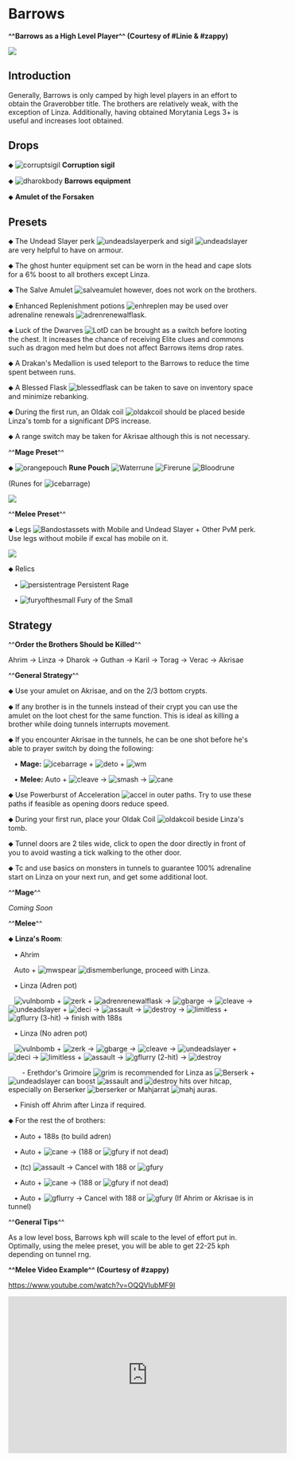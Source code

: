 # Barrows
**^^Barrows as a High Level Player^^ (Courtesy of #Linie & #zappy)**


<img class="media" src="https://i.imgur.com/spTpeWe.png">



## Introduction


Generally, Barrows is only camped by high level players in an effort to obtain the Graverobber title. The brothers are relatively weak, with the exception of Linza. Additionally, having obtained Morytania Legs 3+ is useful and increases loot obtained.


## Drops


⬥ <img title="corruptsigil" class="d-emoji" alt="corruptsigil" src="https://cdn.discordapp.com/emojis/643507237985452032.png?v=1"> ‎ ‎**Corruption sigil**

⬥ <img title="dharokbody" class="d-emoji" alt="dharokbody" src="https://cdn.discordapp.com/emojis/643507658267164672.png?v=1"> ‎ ‎**Barrows equipment**

⬥ **Amulet of the Forsaken**


## Presets


⬥ The Undead Slayer perk <img title="undeadslayerperk" class="d-emoji" alt="undeadslayerperk" src="https://cdn.discordapp.com/emojis/689502804720615441.png?v=1"> and sigil <img title="undeadslayer" class="d-emoji" alt="undeadslayer" src="https://cdn.discordapp.com/emojis/641339922019516416.png?v=1"> are very helpful to have on armour.



⬥ The ghost hunter equipment set can be worn in the head and cape slots for a 6% boost to all brothers except Linza.



⬥ The Salve Amulet <img title="salveamulet" class="d-emoji" alt="salveamulet" src="https://cdn.discordapp.com/emojis/797899945730244648.png?v=1"> however, does not work on the brothers.



⬥ Enhanced Replenishment potions <img title="enhreplen" class="d-emoji" alt="enhreplen" src="https://cdn.discordapp.com/emojis/634350450887622656.png?v=1"> may be used over adrenaline renewals <img title="adrenrenewalflask" class="d-emoji" alt="adrenrenewalflask" src="https://cdn.discordapp.com/emojis/736298313980182541.png?v=1">.



⬥ Luck of the Dwarves <img title="LotD" class="d-emoji" alt="LotD" src="https://cdn.discordapp.com/emojis/566453486913323042.png?v=1"> can be brought as a switch before looting the chest. It increases the chance of receiving Elite clues and commons such as dragon med helm but does not affect Barrows items drop rates.



⬥ A Drakan's Medallion is used teleport to the Barrows to reduce the time spent between runs.



⬥ A Blessed Flask <img title="blessedflask" class="d-emoji" alt="blessedflask" src="https://cdn.discordapp.com/emojis/659122178704408598.png?v=1"> can be taken to save on inventory space and minimize rebanking.



⬥ During the first run, an Oldak coil <img title="oldakcoil" class="d-emoji" alt="oldakcoil" src="https://cdn.discordapp.com/emojis/798285651387613194.png?v=1"> should be placed beside Linza's tomb for a significant DPS increase.



⬥ A range switch may be taken for Akrisae although this is not necessary.


^^**Mage Preset**^^

⬥ <img title="orangepouch" class="d-emoji" alt="orangepouch" src="https://cdn.discordapp.com/emojis/690848914685034507.png?v=1"> **Rune Pouch** <img title="Waterrune" class="d-emoji" alt="Waterrune" src="https://cdn.discordapp.com/emojis/536252660165115905.png?v=1"> <img title="Firerune" class="d-emoji" alt="Firerune" src="https://cdn.discordapp.com/emojis/536252659850674186.png?v=1"> <img title="Bloodrune" class="d-emoji" alt="Bloodrune" src="https://cdn.discordapp.com/emojis/536252658970001409.png?v=1">

(Runes for <img title="icebarrage" class="d-emoji" alt="icebarrage" src="https://cdn.discordapp.com/emojis/537340400185245701.png?v=1">)





<img class="media" src="https://imgur.com/gIf9gfG.png">



^^**Melee Preset**^^

⬥ Legs <img title="Bandostassets" class="d-emoji" alt="Bandostassets" src="https://cdn.discordapp.com/emojis/556592056953208852.png?v=1"> with Mobile and Undead Slayer + Other PvM perk. Use legs without mobile if excal has mobile on it.





<img class="media" src="https://imgur.com/59USiOH.png">



⬥ Relics

 ‎ ‎ ‎ ‎• <img title="persistentrage" class="d-emoji" alt="persistentrage" src="https://cdn.discordapp.com/emojis/739965637056659567.png?v=1"> Persistent Rage

 ‎ ‎ ‎ ‎• <img title="furyofthesmall" class="d-emoji" alt="furyofthesmall" src="https://cdn.discordapp.com/emojis/697808773917573233.png?v=1"> Fury of the Small


## Strategy


^^**Order the Brothers Should be Killed**^^

Ahrim → Linza → Dharok → Guthan → Karil → Torag → Verac → Akrisae


^^**General Strategy**^^

⬥ Use your amulet on Akrisae, and on the 2/3 bottom crypts.



⬥ If any brother is in the tunnels instead of their crypt you can use the amulet on the loot chest for the same function. This is ideal as killing a brother while doing tunnels interrupts movement.



⬥ If you encounter Akrisae in the tunnels, he can be one shot before he's able to prayer switch by doing the following:

 ‎ ‎ ‎ ‎• **Mage:** <img title="icebarrage" class="d-emoji" alt="icebarrage" src="https://cdn.discordapp.com/emojis/537340400185245701.png?v=1"> + <img title="deto" class="d-emoji" alt="deto" src="https://cdn.discordapp.com/emojis/535533833358016512.png?v=1"> + <img title="wm" class="d-emoji" alt="wm" src="https://cdn.discordapp.com/emojis/535533809978966037.png?v=1">

 ‎ ‎ ‎ ‎• **Melee:** Auto + <img title="cleave" class="d-emoji" alt="cleave" src="https://cdn.discordapp.com/emojis/535532878616985610.png?v=1"> → <img title="smash" class="d-emoji" alt="smash" src="https://cdn.discordapp.com/emojis/535532879820619786.png?v=1"> → <img title="cane" class="d-emoji" alt="cane" src="https://cdn.discordapp.com/emojis/535532878969438210.png?v=1">


⬥ Use Powerburst of Acceleration <img title="accel" class="d-emoji" alt="accel" src="https://cdn.discordapp.com/emojis/756236265472524418.png?v=1"> in outer paths. Try to use these paths if feasible as opening doors reduce speed.



⬥ During your first run, place your Oldak Coil <img title="oldakcoil" class="d-emoji" alt="oldakcoil" src="https://cdn.discordapp.com/emojis/798285651387613194.png?v=1"> beside Linza's tomb.



⬥ Tunnel doors are 2 tiles wide, click to open the door directly in front of you to avoid wasting a tick walking to the other door.



⬥ Tc and use basics on monsters in tunnels to guarantee 100% adrenaline start on Linza on your next run, and get some additional loot.


^^**Mage**^^

*Coming Soon*


^^**Melee**^^

⬥ **Linza's Room**:

 ‎ ‎ ‎ ‎• Ahrim

 ‎ ‎ ‎ ‎Auto + <img title="mwspear" class="d-emoji" alt="mwspear" src="https://cdn.discordapp.com/emojis/694566917456789554.png?v=1"> <img title="dismemberlunge" class="d-emoji" alt="dismemberlunge" src="https://cdn.discordapp.com/emojis/867678153899769876.png?v=1">, proceed with Linza.

 ‎ ‎ ‎ ‎• Linza (Adren pot)

 ‎ ‎ ‎ ‎<img title="vulnbomb" class="d-emoji" alt="vulnbomb" src="https://cdn.discordapp.com/emojis/655341074235129858.png?v=1"> + <img title="zerk" class="d-emoji" alt="zerk" src="https://cdn.discordapp.com/emojis/535532854004678657.png?v=1"> + <img title="adrenrenewalflask" class="d-emoji" alt="adrenrenewalflask" src="https://cdn.discordapp.com/emojis/736298313980182541.png?v=1"> → <img title="gbarge" class="d-emoji" alt="gbarge" src="https://cdn.discordapp.com/emojis/535532879250456578.png?v=1"> → <img title="cleave" class="d-emoji" alt="cleave" src="https://cdn.discordapp.com/emojis/535532878616985610.png?v=1"> → <img title="undeadslayer" class="d-emoji" alt="undeadslayer" src="https://cdn.discordapp.com/emojis/641339922019516416.png?v=1"> + <img title="deci" class="d-emoji" alt="deci" src="https://cdn.discordapp.com/emojis/535532879325822986.png?v=1"> → <img title="assault" class="d-emoji" alt="assault" src="https://cdn.discordapp.com/emojis/535532855191928842.png?v=1"> → <img title="destroy" class="d-emoji" alt="destroy" src="https://cdn.discordapp.com/emojis/535532879330148352.png?v=1"> → <img title="limitless" class="d-emoji" alt="limitless" src="https://cdn.discordapp.com/emojis/641339233638023179.png?v=1"> + <img title="gflurry" class="d-emoji" alt="gflurry" src="https://cdn.discordapp.com/emojis/535532879283879977.png?v=1"> (3-hit) → finish with 188s

 ‎ ‎ ‎ ‎• Linza (No adren pot)

 ‎ ‎ ‎ ‎<img title="vulnbomb" class="d-emoji" alt="vulnbomb" src="https://cdn.discordapp.com/emojis/655341074235129858.png?v=1"> + <img title="zerk" class="d-emoji" alt="zerk" src="https://cdn.discordapp.com/emojis/535532854004678657.png?v=1"> → <img title="gbarge" class="d-emoji" alt="gbarge" src="https://cdn.discordapp.com/emojis/535532879250456578.png?v=1"> → <img title="cleave" class="d-emoji" alt="cleave" src="https://cdn.discordapp.com/emojis/535532878616985610.png?v=1"> → <img title="undeadslayer" class="d-emoji" alt="undeadslayer" src="https://cdn.discordapp.com/emojis/641339922019516416.png?v=1"> + <img title="deci" class="d-emoji" alt="deci" src="https://cdn.discordapp.com/emojis/535532879325822986.png?v=1"> → <img title="limitless" class="d-emoji" alt="limitless" src="https://cdn.discordapp.com/emojis/641339233638023179.png?v=1"> + <img title="assault" class="d-emoji" alt="assault" src="https://cdn.discordapp.com/emojis/535532855191928842.png?v=1"> → <img title="gflurry" class="d-emoji" alt="gflurry" src="https://cdn.discordapp.com/emojis/535532879283879977.png?v=1"> (2-hit) → <img title="destroy" class="d-emoji" alt="destroy" src="https://cdn.discordapp.com/emojis/535532879330148352.png?v=1">

 ‎ ‎ ‎ ‎ ‎ ‎ ‎ ‎- Erethdor's Grimoire <img title="grim" class="d-emoji" alt="grim" src="https://cdn.discordapp.com/emojis/568262896375824385.png?v=1"> is recommended for Linza as <img title="Berserk" class="d-emoji" alt="Berserk" src="https://cdn.discordapp.com/emojis/513190158468907012.png?v=1"> + <img title="undeadslayer" class="d-emoji" alt="undeadslayer" src="https://cdn.discordapp.com/emojis/641339922019516416.png?v=1"> can boost <img title="assault" class="d-emoji" alt="assault" src="https://cdn.discordapp.com/emojis/535532855191928842.png?v=1"> and <img title="destroy" class="d-emoji" alt="destroy" src="https://cdn.discordapp.com/emojis/535532879330148352.png?v=1"> hits over hitcap, especially on Berserker <img title="berserker" class="d-emoji" alt="berserker" src="https://cdn.discordapp.com/emojis/643505116347105290.png?v=1"> or Mahjarrat <img title="mahj" class="d-emoji" alt="mahj" src="https://cdn.discordapp.com/emojis/643148943856762890.png?v=1"> auras.

 ‎ ‎ ‎ ‎• Finish off Ahrim after Linza if required.


⬥ For the rest the of brothers:

 ‎ ‎ ‎ ‎• Auto + 188s (to build adren)

 ‎ ‎ ‎ ‎• Auto + <img title="cane" class="d-emoji" alt="cane" src="https://cdn.discordapp.com/emojis/535532878969438210.png?v=1"> → (188 or <img title="gfury" class="d-emoji" alt="gfury" src="https://cdn.discordapp.com/emojis/535532879334080527.png?v=1"> if not dead)

 ‎ ‎ ‎ ‎• (tc) <img title="assault" class="d-emoji" alt="assault" src="https://cdn.discordapp.com/emojis/535532855191928842.png?v=1"> → Cancel with 188 or <img title="gfury" class="d-emoji" alt="gfury" src="https://cdn.discordapp.com/emojis/535532879334080527.png?v=1">

 ‎ ‎ ‎ ‎• Auto + <img title="cane" class="d-emoji" alt="cane" src="https://cdn.discordapp.com/emojis/535532878969438210.png?v=1"> → (188 or <img title="gfury" class="d-emoji" alt="gfury" src="https://cdn.discordapp.com/emojis/535532879334080527.png?v=1"> if not dead)

 ‎ ‎ ‎ ‎• Auto + <img title="gflurry" class="d-emoji" alt="gflurry" src="https://cdn.discordapp.com/emojis/535532879283879977.png?v=1"> → Cancel with 188 or <img title="gfury" class="d-emoji" alt="gfury" src="https://cdn.discordapp.com/emojis/535532879334080527.png?v=1"> (If Ahrim or Akrisae is in tunnel)


^^**General Tips**^^

As a low level boss, Barrows kph will scale to the level of effort put in. Optimally, using the melee preset, you will be able to get 22-25 kph depending on tunnel rng.


**^^Melee Video Example^^ (Courtesy of #zappy)**

<https://www.youtube.com/watch?v=OQQVIubMF9I>
<iframe class="media" width="560" height="315" src="https://www.youtube.com/embed/OQQVIubMF9I" frameborder="0" allow="accelerometer; autoplay; encrypted-media; gyroscope; picture-in-picture" allowfullscreen></iframe>




